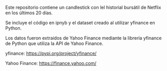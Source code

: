 Este repositorio contiene un candlestick con lel historial bursátil de Netflix en los últimos 20 días.

Se incluye el código en ipnyb y el dataset creado al utilizar yfinance en Python.

Los datos fueron extraidos de Yahoo Finance mediante la librería yfinance de Python que utiliza la API de Yahoo Finance.

yfinance: https://pypi.org/project/yfinance/

Yahoo Finance: https://finance.yahoo.com/

